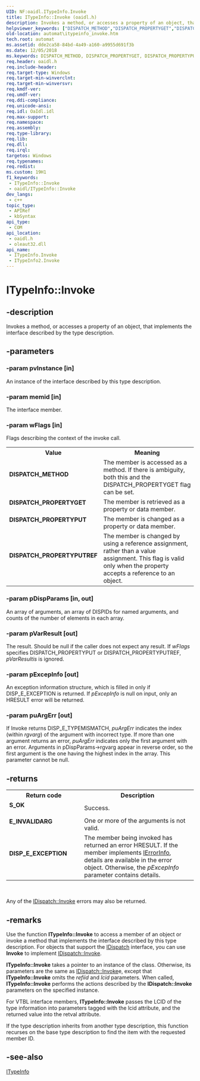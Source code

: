 ```yaml
---
UID: NF:oaidl.ITypeInfo.Invoke
title: ITypeInfo::Invoke (oaidl.h)
description: Invokes a method, or accesses a property of an object, that implements the interface described by the type description.
helpviewer_keywords: ["DISPATCH_METHOD","DISPATCH_PROPERTYGET","DISPATCH_PROPERTYPUT","DISPATCH_PROPERTYPUTREF","ITypeInfo interface [Automation]","Invoke method","ITypeInfo.Invoke","ITypeInfo2.Invoke","ITypeInfo::Invoke","Invoke","Invoke method [Automation]","Invoke method [Automation]","ITypeInfo interface","_oa96_ITypeInfo_Invoke","automat.itypeinfo_invoke","oaidl/ITypeInfo::Invoke"]
old-location: automat\itypeinfo_invoke.htm
tech.root: automat
ms.assetid: dde2ca58-84bd-4a49-a160-a9955d691f3b
ms.date: 12/05/2018
ms.keywords: DISPATCH_METHOD, DISPATCH_PROPERTYGET, DISPATCH_PROPERTYPUT, DISPATCH_PROPERTYPUTREF, ITypeInfo interface [Automation],Invoke method, ITypeInfo.Invoke, ITypeInfo2.Invoke, ITypeInfo::Invoke, Invoke, Invoke method [Automation], Invoke method [Automation],ITypeInfo interface, _oa96_ITypeInfo_Invoke, automat.itypeinfo_invoke, oaidl/ITypeInfo::Invoke
req.header: oaidl.h
req.include-header: 
req.target-type: Windows
req.target-min-winverclnt: 
req.target-min-winversvr: 
req.kmdf-ver: 
req.umdf-ver: 
req.ddi-compliance: 
req.unicode-ansi: 
req.idl: OaIdl.idl
req.max-support: 
req.namespace: 
req.assembly: 
req.type-library: 
req.lib: 
req.dll: 
req.irql: 
targetos: Windows
req.typenames: 
req.redist: 
ms.custom: 19H1
f1_keywords:
 - ITypeInfo::Invoke
 - oaidl/ITypeInfo::Invoke
dev_langs:
 - c++
topic_type:
 - APIRef
 - kbSyntax
api_type:
 - COM
api_location:
 - oaidl.h
 - oleaut32.dll
api_name:
 - ITypeInfo.Invoke
 - ITypeInfo2.Invoke
---
```


# ITypeInfo::Invoke


## -description

Invokes a method, or accesses a property of an object, that implements the interface described by the type description.

## -parameters

### -param pvInstance [in]

An instance of the interface described by this type description.

### -param memid [in]

The interface member.

### -param wFlags [in]

Flags describing the context of the invoke call.

<table>
<tr>
<th>Value</th>
<th>Meaning</th>
</tr>
<tr>
<td width="40%"><a id="DISPATCH_METHOD"></a><a id="dispatch_method"></a><dl>
<dt><b>DISPATCH_METHOD</b></dt>
</dl>
</td>
<td width="60%">
The member is accessed as a method. If there is ambiguity, both this and the DISPATCH_PROPERTYGET flag can be set.


</td>
</tr>
<tr>
<td width="40%"><a id="DISPATCH_PROPERTYGET"></a><a id="dispatch_propertyget"></a><dl>
<dt><b>DISPATCH_PROPERTYGET</b></dt>
</dl>
</td>
<td width="60%">
The member is retrieved as a property or data member.


</td>
</tr>
<tr>
<td width="40%"><a id="DISPATCH_PROPERTYPUT"></a><a id="dispatch_propertyput"></a><dl>
<dt><b>DISPATCH_PROPERTYPUT</b></dt>
</dl>
</td>
<td width="60%">
The member is changed as a property or data member.


</td>
</tr>
<tr>
<td width="40%"><a id="DISPATCH_PROPERTYPUTREF"></a><a id="dispatch_propertyputref"></a><dl>
<dt><b>DISPATCH_PROPERTYPUTREF</b></dt>
</dl>
</td>
<td width="60%">
The member is changed by using a reference assignment, rather than a value assignment. This flag is valid only when the property accepts a reference to an object.


</td>
</tr>
</table>

### -param pDispParams [in, out]

An array of arguments, an array of DISPIDs for named arguments, and counts of the number of elements in each array.

### -param pVarResult [out]

The result. Should be null if the caller does not expect any result. If <i>wFlags</i> specifies DISPATCH_PROPERTYPUT or DISPATCH_PROPERTYPUTREF, <i>pVarResultis</i> is ignored.

### -param pExcepInfo [out]

An exception information structure, which is filled in only if DISP_E_EXCEPTION is returned. If <i>pExcepInfo</i> is null on input, only an HRESULT error will be returned.

### -param puArgErr [out]

If Invoke returns DISP_E_TYPEMISMATCH, <i>puArgErr</i> indicates the index (within <i>rgvarg</i>) of the argument with incorrect type. If more than one argument returns an error, <i>puArgErr</i> indicates only the first argument with an error. Arguments in pDispParams-&gt;rgvarg appear in reverse order, so the first argument is the one having the highest index in the array. This parameter cannot be null.

## -returns

<table>
<tr>
<th>Return code</th>
<th>Description</th>
</tr>
<tr>
<td width="40%">
<dl>
<dt><b>S_OK
</b></dt>
</dl>
</td>
<td width="60%">
Success.

</td>
</tr>
<tr>
<td width="40%">
<dl>
<dt><b>E_INVALIDARG
</b></dt>
</dl>
</td>
<td width="60%">
One or more of the arguments is not valid.

</td>
</tr>
<tr>
<td width="40%">
<dl>
<dt><b>DISP_E_EXCEPTION
</b></dt>
</dl>
</td>
<td width="60%">
The member being invoked has returned an error HRESULT. If the member implements <a href="https://docs.microsoft.com/previous-versions/windows/desktop/api/oaidl/nn-oaidl-ierrorinfo">IErrorInfo</a>, details are available in the error object. Otherwise, the <i>pExcepInfo</i> parameter contains details. 

</td>
</tr>
</table>
 

Any of the <a href="https://docs.microsoft.com/previous-versions/windows/desktop/api/oaidl/nf-oaidl-idispatch-invoke">IDispatch::Invoke</a> errors may also be returned.

## -remarks

Use the function <b>ITypeInfo::Invoke</b> to access a member of an object or invoke a method that implements the interface described by this type description. For objects that support the <a href="https://docs.microsoft.com/previous-versions/windows/desktop/api/oaidl/nn-oaidl-idispatch">IDispatch</a> interface, you can use <b>Invoke</b> to implement <a href="https://docs.microsoft.com/previous-versions/windows/desktop/api/oaidl/nf-oaidl-idispatch-invoke">IDispatch::Invoke</a>.



<b>ITypeInfo::Invoke</b> takes a pointer to an instance of the class. Otherwise, its parameters are the same as <a href="https://docs.microsoft.com/previous-versions/windows/desktop/api/oaidl/nf-oaidl-idispatch-invoke">IDispatch::Invoke</a>e, except that <b>ITypeInfo::Invoke</b> omits the <i>refiid</i> and <i>lcid</i> parameters. When called, <b>ITypeInfo::Invoke</b> performs the actions described by the <b>IDispatch::Invoke</b> parameters on the specified instance.



For VTBL interface members, <b>ITypeInfo::Invoke</b> passes the LCID of the type information into parameters tagged with the lcid attribute, and the returned value into the retval attribute.



If the type description inherits from another type description, this function recurses on the base type description to find the item with the requested member ID.

## -see-also

<a href="https://docs.microsoft.com/previous-versions/windows/desktop/api/oaidl/nn-oaidl-itypeinfo">ITypeInfo</a>

